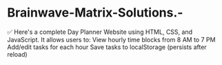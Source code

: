 # Brainwave-Matrix-Solutions.-
✅ Here's a complete Day Planner Website using HTML, CSS, and JavaScript. It allows users to:  View hourly time blocks from 8 AM to 7 PM  Add/edit tasks for each hour  Save tasks to localStorage (persists after reload)
